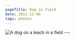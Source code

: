 ```yaml
---
pageTitle: Dog in field
date: 2011-11-06
tags: photos
---
```

<img src="https://farm1.static.flickr.com/24/40208512_1b56441d06.jpg" alt="A dog on a leach in a field" />
---

